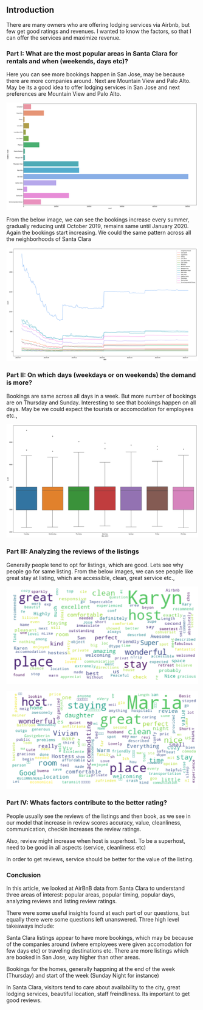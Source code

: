 ## Introduction

There are many owners who are offering lodging services via Airbnb, but few get good ratings and revenues. I wanted to know the factors, so that I can offer the services and maximize revenue.

### Part I: What are the most popular areas in Santa Clara for rentals and when (weekends, days etc)?

Here you can see more bookings happen in San Jose, may be because there are more companies around. Next are Mountain View and Palo Alto. May be its a good idea to offer lodging services in San Jose and next preferences are Mountain View and Palo Alto.

![most_popular_area](most_popular_area.png)

From the below image, we can see the bookings increase every summer, gradually reducing until October 2019, remains same until January 2020. Again the bookings start increasing. We could the same pattern across all the neighborhoods of Santa Clara

![most_popular_times](most_popular_times.png)

### Part II: On which days (weekdays or on weekends) the demand is more?

Bookings are same across all days in a week. But more number of bookings are on Thursday and Sunday. Interesting to see that bookings happen on all days. May be we could expect the tourists or accomodation for employees etc.,

![days](days.png)

### Part III: Analyzing the reviews of the listings

Generally people tend to opt for listings, which are good. Lets see why people go for same listing. From the below images, we can see people like great stay at listing, which are accessible, clean, great service etc.,

![reviews1](reviews1.png)

![reviews2](reviews2.png)

### Part IV: Whats factors contribute to the better rating?

People usually see the reviews of the listings and then book, as we see in our model that increase in review scores accuracy, value, cleanliness, communication, checkin increases the review ratings.

Also, review might increase when host is superhost. To be a superhost, need to be good in all aspects (service, cleanliness etc)

In order to get reviews, service should be better for the value of the listing.


### Conclusion

In this article, we looked at AirBnB data from Santa Clara to understand three areas of interest: popular areas, popular timing, popular days, analyzing reviews and listing review ratings.

There were some useful insights found at each part of our questions, but equally there were some questions left unanswered. Three high level takeaways include:

Santa Clara listings appear to have more bookings, which may be because of the companies around (where employees were given accomodation for few days etc) or traveling destinations etc. There are more listings which are booked in San Jose, way higher than other areas.

Bookings for the homes, generally happning at the end of the week (Thursday) and start of the week (Sunday Night for instance)

In Santa Clara, visitors tend to care about availability to the city, great lodging services, beautiful location, staff freindliness. Its important to get good reviews.
